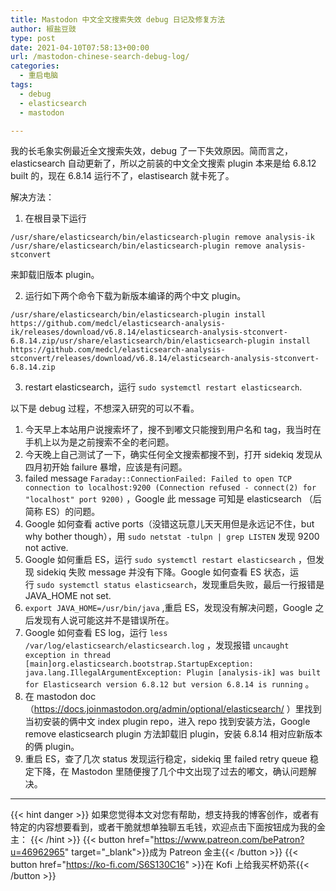 ```yaml
---
title: Mastodon 中文全文搜索失效 debug 日记及修复方法
author: 椒盐豆豉
type: post
date: 2021-04-10T07:58:13+00:00
url: /mastodon-chinese-search-debug-log/
categories:
  - 重启电脑
tags:
  - debug
  - elasticsearch
  - mastodon

---
```

我的长毛象实例最近全文搜索失效，debug 了一下失效原因。简而言之，elasticsearch 自动更新了，所以之前装的中文全文搜索 plugin 本来是给 6.8.12 built 的，现在 6.8.14 运行不了，elastisearch 就卡死了。

解决方法：

1. 在根目录下运行
```
/usr/share/elasticsearch/bin/elasticsearch-plugin remove analysis-ik
/usr/share/elasticsearch/bin/elasticsearch-plugin remove analysis-stconvert
```

来卸载旧版本 plugin。

2. 运行如下两个命令下载为新版本编译的两个中文 plugin。
```
/usr/share/elasticsearch/bin/elasticsearch-plugin install https://github.com/medcl/elasticsearch-analysis-ik/releases/download/v6.8.14/elasticsearch-analysis-stconvert-6.8.14.zip/usr/share/elasticsearch/bin/elasticsearch-plugin install 
https://github.com/medcl/elasticsearch-analysis-stconvert/releases/download/v6.8.14/elasticsearch-analysis-stconvert-6.8.14.zip
```

3. restart elasticsearch，运行 `sudo systemctl restart elasticsearch`.

以下是 debug 过程，不想深入研究的可以不看。

1. 今天早上本站用户说搜索坏了，搜不到嘟文只能搜到用户名和 tag，我当时在手机上以为是之前搜索不全的老问题。
2. 今天晚上自己测试了一下，确实任何全文搜索都搜不到，打开 sidekiq 发现从四月初开始 failure 暴增，应该是有问题。
3. failed message `Faraday::ConnectionFailed: Failed to open TCP connection to localhost:9200 (Connection refused - connect(2) for "localhost" port 9200)` ，Google 此 message 可知是 elasticsearch （后简称 ES）的问题。
4. Google 如何查看 active ports（没错这玩意儿天天用但是永远记不住，but why bother though），用 `sudo netstat -tulpn | grep LISTEN` 发现 9200 not active.
5. Google 如何重启 ES，运行 `sudo systemctl restart elasticsearch` ，但发现 sidekiq 失败 message 并没有下降。Google 如何查看 ES 状态，运行 `sudo systemctl status elasticsearch`，发现重启失败，最后一行报错是 JAVA_HOME not set.
6. `export JAVA_HOME=/usr/bin/java` ,重启 ES，发现没有解决问题，Google 之后发现有人说可能这并不是错误所在。
7. Google 如何查看 ES log，运行 `less /var/log/elasticsearch/elasticsearch.log` ，发现报错 `uncaught exception in thread [main]org.elasticsearch.bootstrap.StartupException: java.lang.IllegalArgumentException: Plugin [analysis-ik] was built for Elasticsearch version 6.8.12 but version 6.8.14 is running` 。
8. 在 mastodon doc（https://docs.joinmastodon.org/admin/optional/elasticsearch/ ）里找到当初安装的俩中文 index plugin repo，进入 repo 找到安装方法，Google remove elasticsearch plugin 方法卸载旧 plugin，安装 6.8.14 相对应新版本的俩 plugin。
9. 重启 ES，查了几次 status 发现运行稳定，sidekiq 里 failed retry queue 稳定下降，在 Mastodon 里随便搜了几个中文出现了过去的嘟文，确认问题解决。

---
{{< hint danger >}}
如果您觉得本文对您有帮助，想支持我的博客创作，或者有特定的内容想要看到，或者干脆就想单独聊五毛钱，欢迎点击下面按钮成为我的金主：
{{< /hint >}}
{{< button href="https://www.patreon.com/bePatron?u=46962965" target="_blank">}}成为 Patreon 金主{{< /button >}}
{{< button href="https://ko-fi.com/S6S130C16" >}}在 Kofi 上给我买杯奶茶{{< /button >}}